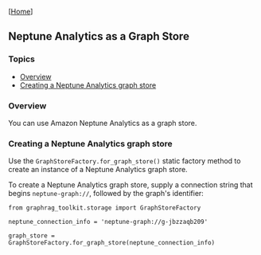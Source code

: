 [[Home](./)]

## Neptune Analytics as a Graph Store

### Topics

  - [Overview](#overview)
  - [Creating a Neptune Analytics graph store](#creating-a-neptune-analytics-graph-store)

### Overview

You can use Amazon Neptune Analytics as a graph store.

### Creating a Neptune Analytics graph store

Use the `GraphStoreFactory.for_graph_store()` static factory method to create an instance of a Neptune Analytics graph store.

To create a Neptune Analytics graph store, supply a connection string that begins `neptune-graph://`, followed by the graph's identifier:

```
from graphrag_toolkit.storage import GraphStoreFactory

neptune_connection_info = 'neptune-graph://g-jbzzaqb209'

graph_store = GraphStoreFactory.for_graph_store(neptune_connection_info)
```

